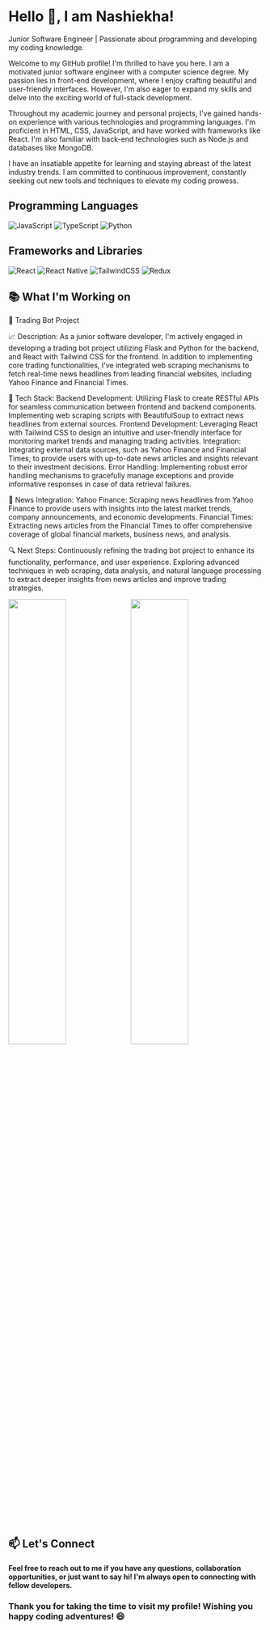 # Hello 👋, I am Nashiekha!
Junior Software Engineer | Passionate about programming and developing my coding knowledge.

Welcome to my GitHub profile! I'm thrilled to have you here. I am a motivated junior software engineer with a computer science degree. My passion lies in front-end development, where I enjoy crafting beautiful and user-friendly interfaces. However, I'm also eager to expand my skills and delve into the exciting world of full-stack development.

Throughout my academic journey and personal projects, I've gained hands-on experience with various technologies and programming languages. I'm proficient in HTML, CSS, JavaScript, and have worked with frameworks like React. I'm also familiar with back-end technologies such as Node.js and databases like MongoDB.

I have an insatiable appetite for learning and staying abreast of the latest industry trends. I am committed to continuous improvement, constantly seeking out new tools and techniques to elevate my coding prowess.

## Programming Languages

![JavaScript](https://img.shields.io/badge/javascript-%23323330.svg?style=for-the-badge&logo=javascript&logoColor=%23F7DF1E)
![TypeScript](https://img.shields.io/badge/typescript-%23007ACC.svg?style=for-the-badge&logo=typescript&logoColor=white)
![Python](https://img.shields.io/badge/python-3670A0?style=for-the-badge&logo=python&logoColor=ffdd54)
## Frameworks and Libraries
![React](https://img.shields.io/badge/react-%2320232a.svg?style=for-the-badge&logo=react&logoColor=%2361DAFB)
![React Native](https://img.shields.io/badge/react_native-%2320232a.svg?style=for-the-badge&logo=react&logoColor=%2361DAFB)
![TailwindCSS](https://img.shields.io/badge/tailwindcss-%2338B2AC.svg?style=for-the-badge&logo=tailwind-css&logoColor=white)
![Redux](https://img.shields.io/badge/redux-%23593d88.svg?style=for-the-badge&logo=redux&logoColor=white)

## 📚 What I'm Working on
🤖 Trading Bot Project

📈 Description: As a junior software developer, I'm actively engaged in developing a trading bot project utilizing Flask and Python for the backend, and React with Tailwind CSS for the frontend. In addition to implementing core trading functionalities, I've integrated web scraping mechanisms to fetch real-time news headlines from leading financial websites, including Yahoo Finance and Financial Times.

🔧 Tech Stack:
Backend Development: Utilizing Flask to create RESTful APIs for seamless communication between frontend and backend components. Implementing web scraping scripts with BeautifulSoup to extract news headlines from external sources.
Frontend Development: Leveraging React with Tailwind CSS to design an intuitive and user-friendly interface for monitoring market trends and managing trading activities.
Integration: Integrating external data sources, such as Yahoo Finance and Financial Times, to provide users with up-to-date news articles and insights relevant to their investment decisions.
Error Handling: Implementing robust error handling mechanisms to gracefully manage exceptions and provide informative responses in case of data retrieval failures.

📰 News Integration:
Yahoo Finance: Scraping news headlines from Yahoo Finance to provide users with insights into the latest market trends, company announcements, and economic developments.
Financial Times: Extracting news articles from the Financial Times to offer comprehensive coverage of global financial markets, business news, and analysis.

🔍 Next Steps:
Continuously refining the trading bot project to enhance its functionality, performance, and user experience. Exploring advanced techniques in web scraping, data analysis, and natural language processing to extract deeper insights from news articles and improve trading strategies.

<img align="left" width="47.5%" src="https://github-readme-stats.vercel.app/api?username=NashiekhaWillock&theme=vision-friendly-dark&show_icons=true"/>
<img align="left" width="47.5%" src="https://github-readme-stats.vercel.app/api/top-langs/?username=NashiekhaWillock&layout=compact"/>

## 📫 Let's Connect

#### Feel free to reach out to me if you have any questions, collaboration opportunities, or just want to say hi! I'm always open to connecting with fellow developers.

###  Thank you for taking the time to visit my profile! Wishing you happy coding adventures! 😄
